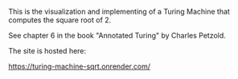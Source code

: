 This is the visualization and implementing of a Turing Machine that computes the square root of 2. 

See chapter 6 in the book "Annotated Turing" by Charles Petzold.

The site is hosted here:

https://turing-machine-sqrt.onrender.com/
